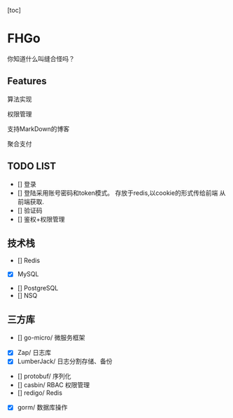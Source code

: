 [toc]

# FHGo

你知道什么叫缝合怪吗？

## Features



算法实现

权限管理

支持MarkDown的博客

聚合支付


## TODO LIST

- [] 登录
- [] 登陆采用账号密码和token模式。 存放于redis,以cookie的形式传给前端 从前端获取.
- [] 验证码
- [] 鉴权+权限管理
 

## 技术栈

 - [] Redis
 - [x] MySQL 
 - [] PostgreSQL
 - [] NSQ

## 三方库

- [] go-micro/ 微服务框架
- [x] Zap/ 日志库 
- [x] LumberJack/ 日志分割存储、备份 
- [] protobuf/ 序列化
- [] casbin/ RBAC 权限管理
- [] redigo/ Redis
- [x] gorm/ 数据库操作 
 

